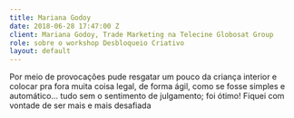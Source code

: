 ```yaml
---
title: Mariana Godoy
date: 2018-06-28 17:47:00 Z
client: Mariana Godoy, Trade Marketing na Telecine Globosat Group
role: sobre o workshop Desbloqueio Criativo
layout: default
---
```


Por meio de provocações pude resgatar um pouco da criança interior e colocar pra fora muita coisa legal, de forma ágil, como se fosse simples e automático... tudo sem o sentimento de julgamento; foi ótimo! Fiquei com vontade de ser mais e mais desafiada